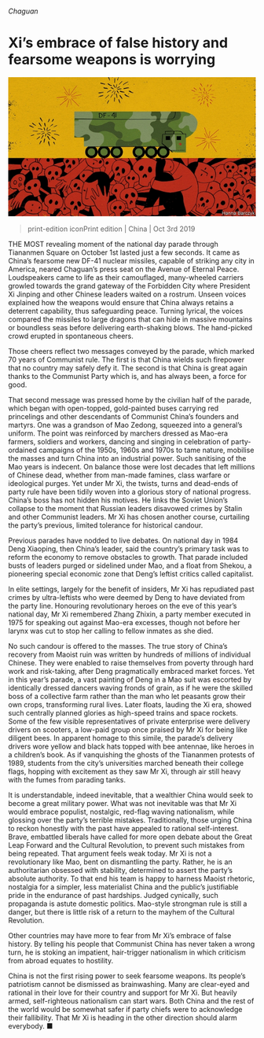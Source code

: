 ###### Chaguan

# Xi’s embrace of false history and fearsome weapons is worrying 

![image](images/20191005_cnd000.jpg) 

> print-edition iconPrint edition | China | Oct 3rd 2019 

THE MOST revealing moment of the national day parade through Tiananmen Square on October 1st lasted just a few seconds. It came as China’s fearsome new DF-41 nuclear missiles, capable of striking any city in America, neared Chaguan’s press seat on the Avenue of Eternal Peace. Loudspeakers came to life as their camouflaged, many-wheeled carriers growled towards the grand gateway of the Forbidden City where President Xi Jinping and other Chinese leaders waited on a rostrum. Unseen voices explained how the weapons would ensure that China always retains a deterrent capability, thus safeguarding peace. Turning lyrical, the voices compared the missiles to large dragons that can hide in massive mountains or boundless seas before delivering earth-shaking blows. The hand-picked crowd erupted in spontaneous cheers. 

Those cheers reflect two messages conveyed by the parade, which marked 70 years of Communist rule. The first is that China wields such firepower that no country may safely defy it. The second is that China is great again thanks to the Communist Party which is, and has always been, a force for good. 

That second message was pressed home by the civilian half of the parade, which began with open-topped, gold-painted buses carrying red princelings and other descendants of Communist China’s founders and martyrs. One was a grandson of Mao Zedong, squeezed into a general’s uniform. The point was reinforced by marchers dressed as Mao-era farmers, soldiers and workers, dancing and singing in celebration of party-ordained campaigns of the 1950s, 1960s and 1970s to tame nature, mobilise the masses and turn China into an industrial power. Such sanitising of the Mao years is indecent. On balance those were lost decades that left millions of Chinese dead, whether from man-made famines, class warfare or ideological purges. Yet under Mr Xi, the twists, turns and dead-ends of party rule have been tidily woven into a glorious story of national progress. China’s boss has not hidden his motives. He links the Soviet Union’s collapse to the moment that Russian leaders disavowed crimes by Stalin and other Communist leaders. Mr Xi has chosen another course, curtailing the party’s previous, limited tolerance for historical candour. 

Previous parades have nodded to live debates. On national day in 1984 Deng Xiaoping, then China’s leader, said the country’s primary task was to reform the economy to remove obstacles to growth. That parade included busts of leaders purged or sidelined under Mao, and a float from Shekou, a pioneering special economic zone that Deng’s leftist critics called capitalist. 

In elite settings, largely for the benefit of insiders, Mr Xi has repudiated past crimes by ultra-leftists who were deemed by Deng to have deviated from the party line. Honouring revolutionary heroes on the eve of this year’s national day, Mr Xi remembered Zhang Zhixin, a party member executed in 1975 for speaking out against Mao-era excesses, though not before her larynx was cut to stop her calling to fellow inmates as she died. 

No such candour is offered to the masses. The true story of China’s recovery from Maoist ruin was written by hundreds of millions of individual Chinese. They were enabled to raise themselves from poverty through hard work and risk-taking, after Deng pragmatically embraced market forces. Yet in this year’s parade, a vast painting of Deng in a Mao suit was escorted by identically dressed dancers waving fronds of grain, as if he were the skilled boss of a collective farm rather than the man who let peasants grow their own crops, transforming rural lives. Later floats, lauding the Xi era, showed such centrally planned glories as high-speed trains and space rockets. Some of the few visible representatives of private enterprise were delivery drivers on scooters, a low-paid group once praised by Mr Xi for being like diligent bees. In apparent homage to this simile, the parade’s delivery drivers wore yellow and black hats topped with bee antennae, like heroes in a children’s book. As if vanquishing the ghosts of the Tiananmen protests of 1989, students from the city’s universities marched beneath their college flags, hopping with excitement as they saw Mr Xi, through air still heavy with the fumes from parading tanks. 

It is understandable, indeed inevitable, that a wealthier China would seek to become a great military power. What was not inevitable was that Mr Xi would embrace populist, nostalgic, red-flag waving nationalism, while glossing over the party’s terrible mistakes. Traditionally, those urging China to reckon honestly with the past have appealed to rational self-interest. Brave, embattled liberals have called for more open debate about the Great Leap Forward and the Cultural Revolution, to prevent such mistakes from being repeated. That argument feels weak today. Mr Xi is not a revolutionary like Mao, bent on dismantling the party. Rather, he is an authoritarian obsessed with stability, determined to assert the party’s absolute authority. To that end his team is happy to harness Maoist rhetoric, nostalgia for a simpler, less materialist China and the public’s justifiable pride in the endurance of past hardships. Judged cynically, such propaganda is astute domestic politics. Mao-style strongman rule is still a danger, but there is little risk of a return to the mayhem of the Cultural Revolution. 

Other countries may have more to fear from Mr Xi’s embrace of false history. By telling his people that Communist China has never taken a wrong turn, he is stoking an impatient, hair-trigger nationalism in which criticism from abroad equates to hostility. 

China is not the first rising power to seek fearsome weapons. Its people’s patriotism cannot be dismissed as brainwashing. Many are clear-eyed and rational in their love for their country and support for Mr Xi. But heavily armed, self-righteous nationalism can start wars. Both China and the rest of the world would be somewhat safer if party chiefs were to acknowledge their fallibility. That Mr Xi is heading in the other direction should alarm everybody. ■ 

